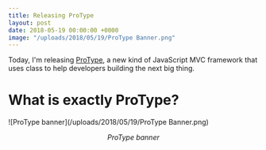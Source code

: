```yaml
---
title: Releasing ProType
layout: post
date: 2018-05-19 00:00:00 +0000
image: "/uploads/2018/05/19/ProType Banner.png"
---
```

Today, I'm releasing [ProType](https://protype.js.org), a new kind of JavaScript MVC framework that uses class to help developers building the next big thing.

# What is exactly ProType?

![ProType banner](/uploads/2018/05/19/ProType Banner.png)

<div align="center"><i>ProType banner<i></div>